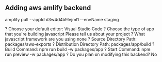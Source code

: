 ## Adding aws amlify backend

amplify pull --appId d3w4d4b9lejml1 --envName staging

? Choose your default editor: Visual Studio Code
? Choose the type of app that you're building javascript
Please tell us about your project
? What javascript framework are you using none
? Source Directory Path:  packages/aws-exports
? Distribution Directory Path: packages/app/build
? Build Command:  npm run build -w packages/app
? Start Command: npm run preview -w packages/app
? Do you plan on modifying this backend? No


